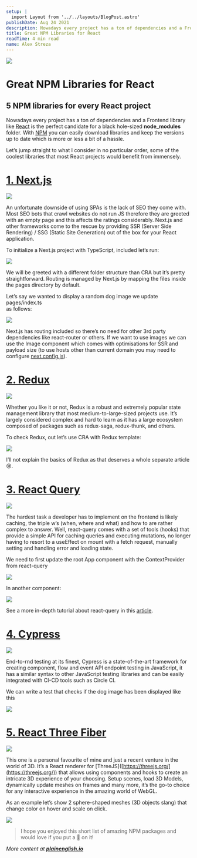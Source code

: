```yaml
---
setup: |
  import Layout from '../../layouts/BlogPost.astro'
publishDate: Aug 24 2021
description: Nowadays every project has a ton of dependencies and a Frontend library like React is the perfect candidate for a black hole-sized node_modules folder. With NPM you can easily download libraries and…
title: Great NPM Libraries for React
readTime: 4 min read
name: Alex Streza
---
```


![](https://miro.medium.com/max/1400/1*eZbP77ag0102PdQHW8GfmA.png)

# Great NPM Libraries for React

## 5 NPM libraries for every React project

Nowadays every project has a ton of dependencies and a Frontend library like [React](https://reactjs.org/) is the perfect candidate for a black hole-sized **node_modules** folder. With [NPM](https://www.npmjs.com/) you can easily download libraries and keep the versions up to date which is more or less a bit of a hassle.

Let’s jump straight to what I consider in no particular order, some of the coolest libraries that most React projects would benefit from immensely.

# [1\. Next.js](https://nextjs.org/docs/getting-started)

![](https://miro.medium.com/max/1400/0*yxUPzeyOQrgfR127.png)

An unfortunate downside of using SPAs is the lack of SEO they come with. Most SEO bots that crawl websites do not run JS therefore they are greeted with an empty page and this affects the ratings considerably. Next.js and other frameworks come to the rescue by providing SSR (Server Side Rendering) / SSG (Static Site Generation) out of the box for your React application.

To initialize a Next.js project with TypeScript, included let’s run:

![](https://miro.medium.com/max/1400/1*cudvTjhqAHLbDj0hGI_fZg.png)

We will be greeted with a different folder structure than CRA but it’s pretty straightforward. Routing is managed by Next.js by mapping the files inside the pages directory by default.

Let’s say we wanted to display a random dog image we update pages/index.ts  
as follows:

![](https://miro.medium.com/max/1400/1*SjesorPSLTHwqJyqfQg14Q.png)

Next.js has routing included so there’s no need for other 3rd party dependencies like react-router or others. If we want to use images we can use the Image component which comes with optimisations for SSR and payload size (to use hosts other than current domain you may need to configure [next.config.js](https://github.com/vercel/next.js/discussions/20953)).

# [2\. Redux](https://redux.js.org/)

![](https://miro.medium.com/max/1400/0*r5hoNQVJxQ89YYXR.png)

Whether you like it or not, Redux is a robust and extremely popular state management library that most medium-to-large-sized projects use. It’s largely considered complex and hard to learn as it has a large ecosystem composed of packages such as redux-saga, redux-thunk, and others.

To check Redux, out let’s use CRA with Redux template:

![](https://miro.medium.com/max/1400/1*RyGzpuFzqhxVAjzx1YWMfw.png)

I’ll not explain the basics of Redux as that deserves a whole separate article 😢.

# [3\. React Query](https://react-query.tanstack.com/)

![](https://miro.medium.com/max/1400/0*38tM065dHwpO3N3n.png)

The hardest task a developer has to implement on the frontend is likely caching, the triple w’s (when, where and what) and how to are rather complex to answer. Well, react-query comes with a set of tools (hooks) that provide a simple API for caching queries and executing mutations, no longer having to resort to a useEffect on mount with a fetch request, manually setting and handling error and loading state.

We need to first update the root App component with the ContextProvider from react-query

![](https://miro.medium.com/max/1400/1*0298ed5xaA6F1f0n3kiiMw.png)

In another component:

![](https://miro.medium.com/max/1400/1*emJxYtbplC44UsDvS_2Giw.png)

See a more in-depth tutorial about react-query in this [article](https://alexstreza.hashnode.dev/data-fetching-with-react-query-and-axios).

# [4\. Cypress](https://www.cypress.io/)

![](https://miro.medium.com/max/1400/0*TanDOa8eeeO2W_7s.png)

End-to-rnd testing at its finest, Cypress is a state-of-the-art framework for creating component, flow and event API endpoint testing in JavaScript, it has a similar syntax to other JavaScript testing libraries and can be easily integrated with CI-CD tools such as Circle CI.

We can write a test that checks if the dog image has been displayed like this

![](https://miro.medium.com/max/1400/1*vcm7FEExqXdRxWK49znRBw.png)

# [5\. React Three Fiber](https://docs.pmnd.rs/react-three-fiber/getting-started/introduction)

![](https://miro.medium.com/max/1400/0*2g9ZmgDDulD8LL0E.png)

This one is a personal favourite of mine and just a recent venture in the world of 3D. It’s a React renderer for \[ThreeJS\]([https://threejs.org/](https://threejs.org/)) that allows using components and hooks to create an intricate 3D experience of your choosing. Setup scenes, load 3D Models, dynamically update meshes on frames and many more, it’s the go-to choice for any interactive experience in the amazing world of WebGL.

As an example let’s show 2 sphere-shaped meshes (3D objects slang) that change color on hover and scale on click.

![](https://miro.medium.com/max/1400/1*W9POhA42DZL6U1tDRJzhKg.png)

> I hope you enjoyed this short list of amazing NPM packages and would love if you put a 💜 on it!

_More content at_ [**_plainenglish.io_**](http://plainenglish.io/)

